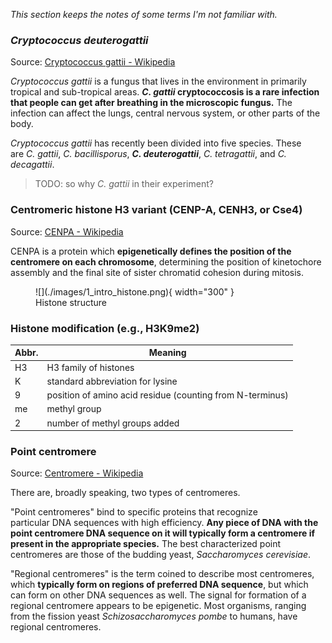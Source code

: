 *This section keeps the notes of some terms I'm not familiar with.*

### *Cryptococcus deuterogattii*

Source: [Cryptococcus gattii - Wikipedia](https://en.wikipedia.org/wiki/Cryptococcus_gattii)

*Cryptococcus gattii* is a fungus that lives in the environment in primarily tropical and sub-tropical areas. ***C. gattii* cryptococcosis is a rare infection that people can get after breathing in the microscopic fungus.** The infection can affect the lungs, central nervous system, or other parts of the body.

*Cryptococcus gattii* has recently been divided into five species. These are *C. gattii*, *C. bacillisporus*, ***C. deuterogattii***, *C. tetragattii*, and *C. decagattii*.

> TODO: so why *C. gattii* in their experiment?


### Centromeric histone H3 variant (CENP-A, CENH3, or Cse4)

Source: [CENPA - Wikipedia](https://en.wikipedia.org/wiki/CENPA)

CENPA is a protein which **epigenetically defines the position of the centromere on each chromosome**, determining the position of kinetochore assembly and the final site of sister chromatid cohesion during mitosis.

<figure markdown>
![](./images/1_intro_histone.png){ width="300" }
<figcaption>Histone structure</figcaption>
</figure>


### Histone modification (e.g., H3K9me2)

| Abbr. | Meaning |
| --- | --- |
| H3 | H3 family of histones |
| K | standard abbreviation for lysine |
| 9 | position of amino acid residue (counting from N-terminus) |
| me | methyl group |
| 2 | number of methyl groups added |


### Point centromere

Source: [Centromere - Wikipedia](https://en.wikipedia.org/wiki/Centromere)

There are, broadly speaking, two types of centromeres. 

"Point centromeres" bind to specific proteins that recognize particular DNA sequences with high efficiency. **Any piece of DNA with the point centromere DNA sequence on it will typically form a centromere if present in the appropriate species.** The best characterized point centromeres are those of the budding yeast, *Saccharomyces cerevisiae*.

"Regional centromeres" is the term coined to describe most centromeres, which **typically form on regions of preferred DNA sequence**, but which can form on other DNA sequences as well. The signal for formation of a regional centromere appears to be epigenetic. Most organisms, ranging from the fission yeast *Schizosaccharomyces pombe* to humans, have regional centromeres.

